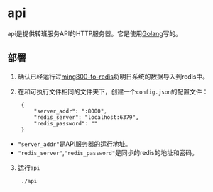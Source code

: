 # api

api是提供转班服务API的HTTP服务器。它是使用[Golang](https://golang.org)写的。

## 部署
1. 确认已经运行过[ming800-to-redis](https://github.com/shchnmz/ming/tree/master/tools/ming800-to-redis)将明日系统的数据导入到redis中。

2. 在和可执行文件相同的文件夹下，创建一个`config.json`的配置文件：

        {
            "server_addr": ":8000",
            "redis_server": "localhost:6379",
            "redis_password": ""
        }

* `"server_addr"`是API服务器的运行地址。
* `"redis_server"`,`"redis_password"`是同步的redis的地址和密码。

3. 运行`api`

        ./api
